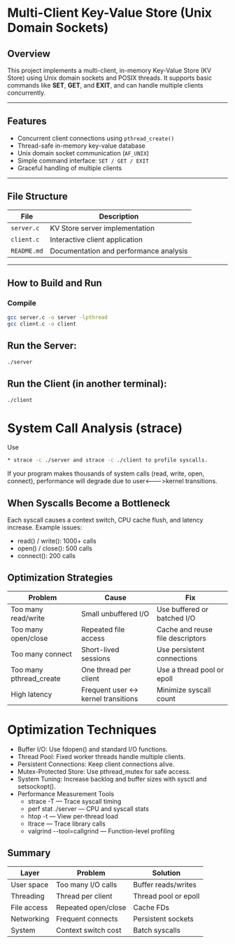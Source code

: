 # Multi-Client Key-Value Store (Unix Domain Sockets)

## Overview
This project implements a multi-client, in-memory Key-Value Store (KV Store) using Unix domain sockets and POSIX threads. It supports basic commands like **SET**, **GET**, and **EXIT**, and can handle multiple clients concurrently.

---

## Features
- Concurrent client connections using `pthread_create()`
- Thread-safe in-memory key-value database
- Unix domain socket communication (`AF_UNIX`)
- Simple command interface: `SET / GET / EXIT`
- Graceful handling of multiple clients

---

## File Structure

| File       | Description                           |
|------------|---------------------------------------|
| `server.c` | KV Store server implementation        |
| `client.c` | Interactive client application        |
| `README.md`| Documentation and performance analysis|

---

## How to Build and Run

### Compile
```bash
gcc server.c -o server -lpthread
gcc client.c -o client

```

## Run the Server:
```bash
./server
```

## Run the Client (in another terminal):
```bash
./client
```

# System Call Analysis (strace)
Use 
```bash
* strace -c ./server and strace -c ./client to profile syscalls.
```
If your program makes thousands of system calls (read, write, open, connect), performance will degrade due to user<--->kernel transitions.

## When Syscalls Become a Bottleneck
Each syscall causes a context switch, CPU cache flush, and latency increase.
Example issues:
* read() / write(): 1000+ calls
* open() / close(): 500 calls
* connect(): 200 calls

## Optimization Strategies

| Problem                 | Cause                          | Fix                                 |
|-------------------------|--------------------------------|------------------------------------|
| Too many read/write      | Small unbuffered I/O           | Use buffered or batched I/O        |
| Too many open/close      | Repeated file access           | Cache and reuse file descriptors   |
| Too many connect         | Short-lived sessions           | Use persistent connections         |
| Too many pthread_create  | One thread per client          | Use a thread pool or epoll         |
| High latency             | Frequent user ↔ kernel transitions | Minimize syscall count          |

# Optimization Techniques
* Buffer I/O: Use fdopen() and standard I/O functions.
* Thread Pool: Fixed worker threads handle multiple clients.
* Persistent Connections: Keep client connections alive.
* Mutex-Protected Store: Use pthread_mutex for safe access.
* System Tuning: Increase backlog and buffer sizes with sysctl and setsockopt().
* Performance Measurement Tools
   - strace -T — Trace syscall timing
   - perf stat ./server — CPU and syscall stats
   - htop -t — View per-thread load
   - ltrace — Trace library calls
   - valgrind --tool=callgrind — Function-level profiling

## Summary

| Layer       | Problem               | Solution                  |
|------------|----------------------|---------------------------|
| User space | Too many I/O calls    | Buffer reads/writes       |
| Threading  | Thread per client     | Thread pool or epoll      |
| File access| Repeated open/close   | Cache FDs                 |
| Networking | Frequent connects     | Persistent sockets        |
| System     | Context switch cost   | Batch syscalls            |







